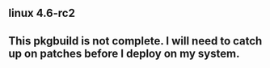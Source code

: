 ## linux 4.6-rc2
## This pkgbuild is not complete.  I will need to catch up on patches before I deploy on my system.
